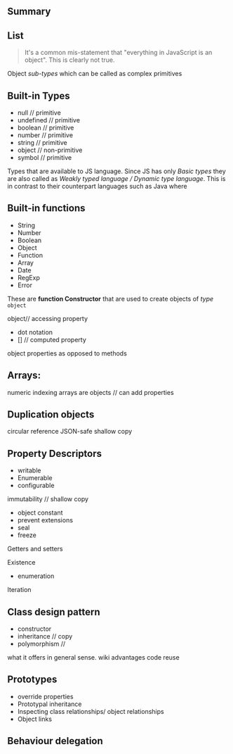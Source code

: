
## Summary


## List

> It's a common mis-statement that "everything in JavaScript is an object". This is clearly not true.

Object *sub-types* which can be called as complex primitives

## Built-in Types

- null      // primitive
- undefined // primitive
- boolean   // primitive
- number    // primitive
- string    // primitive
- object    // non-primitive
- symbol    // primitive

Types that are available to JS language. Since JS has only *Basic types* they are
also called as *Weakly typed language / Dynamic type language*.
This is in contrast to their counterpart languages such as Java where

## Built-in functions

- String
- Number
- Boolean
- Object
- Function
- Array
- Date
- RegExp
- Error

These are **function Constructor** that are used to create objects of *type* `object`


object// accessing property
- dot notation
- [] // computed property

object properties as opposed to methods

## Arrays:
numeric indexing
arrays are objects // can add properties

## Duplication objects
circular reference
JSON-safe
shallow copy

## Property Descriptors
- writable
- Enumerable
- configurable

immutability // shallow copy
- object constant
- prevent extensions
- seal
- freeze


Getters and setters

Existence
- enumeration

Iteration



## Class design pattern
- constructor
- inheritance // copy
- polymorphism //

what it offers in general sense. wiki
advantages
code reuse


## Prototypes
- override properties
- Prototypal inheritance
- Inspecting class relationships/ object relationships
- Object links

## Behaviour delegation                    
